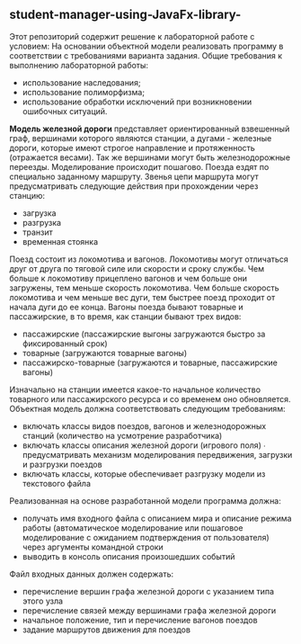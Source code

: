 ﻿## **student-manager-using-JavaFx-library-**

Этот репозиторий содержит решение к лабораторной работе с условием: На основании объектной модели реализовать программу в соответствии с требованиями варианта задания. Общие требования к выполнению лабораторной работы: 
 - использование наследования; 
 - использование полиморфизма;
 - использование обработки исключений при возникновении ошибочных ситуаций.

 **Модель железной дороги** представляет ориентированный взвешенный граф, вершинами которого являются станции, а дугами - железные дороги, которые имеют строгое направление и протяженность (отражается весами). Так же вершинами могут быть железнодорожные переезды. Моделирование происходит пошагово. Поезда ездят по специально заданному маршруту. Звенья цепи маршрута могут предусматривать следующие действия при прохождении через станцию: 
 - загрузка
 - разгрузка
 - транзит 
 - временная стоянка

 
 Поезд состоит из локомотива и вагонов. Локомотивы могут отличаться друг от друга по тяговой силе или скорости и сроку службы. Чем больше к локомотиву прицеплено вагонов и чем больше они загружены, тем меньше скорость локомотива. Чем больше скорость локомотива и чем меньше вес дуги, тем быстрее поезд проходит от начала дуги до ее конца. Вагоны поезда бывают товарные и пассажирские, в то время, как станции бывают трех видов: 
 - пассажирские (пассажирские выгоны загружаются быстро за фиксированный срок)
 - товарные (загружаются товарные вагоны) 
 - пассажирско-товарные (загружаются и товарные, пассажирские вагоны)
 
Изначально на станции имеется какое-то начальное количество товарного или пассажирского ресурса и со временем оно обновляется. Объектная модель должна соответствовать следующим требованиям: 
 - включать классы видов поездов, вагонов и железнодорожных станций (количество на усмотрение разработчика)
 - включать классы описания железной дороги (игрового поля) ∙
   предусматривать механизм моделирования передвижения, загрузки и разгрузки поездов
 - включать классы, которые обеспечивает разгрузку модели из текстового файла

 Реализованная на основе разработанной модели программа должна: 
 - получать имя входного файла с описанием мира и описание режима работы (автоматическое моделирование или пошаговое моделирование с ожиданием подтверждения от пользователя) через аргументы командной строки
 - выводить в консоль описания произошедших событий

Файл входных данных должен содержать:
 - перечисление вершин графа железной дороги с указанием типа этого узла
 - перечисление связей между вершинами графа железной дороги
 - начальное положение, тип и перечисление вагонов поездов
 - задание маршрутов движения для поездов

